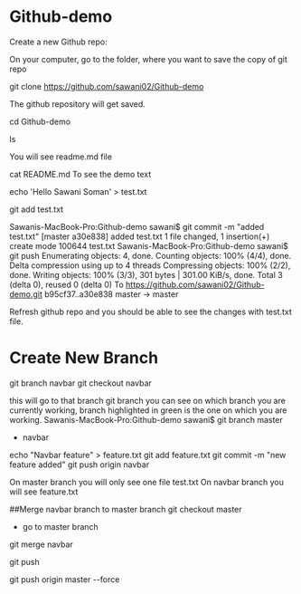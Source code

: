 # Github-demo

Create a new Github repo:

On your computer, go to the folder, where you want to save the copy of git repo

git clone https://github.com/sawani02/Github-demo

The github repository will get saved.

cd Github-demo

ls

You will see readme.md file

cat README.md
To see the demo text

echo 'Hello Sawani Soman' > test.txt

git add test.txt

Sawanis-MacBook-Pro:Github-demo sawani$ git commit -m "added test.txt"
[master a30e838] added test.txt
 1 file changed, 1 insertion(+)
 create mode 100644 test.txt
Sawanis-MacBook-Pro:Github-demo sawani$ git push
Enumerating objects: 4, done.
Counting objects: 100% (4/4), done.
Delta compression using up to 4 threads
Compressing objects: 100% (2/2), done.
Writing objects: 100% (3/3), 301 bytes | 301.00 KiB/s, done.
Total 3 (delta 0), reused 0 (delta 0)
To https://github.com/sawani02/Github-demo.git
   b95cf37..a30e838  master -> master
   
  Refresh github repo and you should be able to see the changes with test.txt file.
  
  # Create New Branch
  git branch navbar
  git checkout navbar  
  
  this will go to that branch
  git branch
  you can see on which branch you are currently working, branch highlighted in green is the one on which you are working.
  Sawanis-MacBook-Pro:Github-demo sawani$ git branch
  master
* navbar


echo "Navbar feature" > feature.txt
git add feature.txt
git commit -m "new feature added"
git push origin navbar

On master branch you will only see one file test.txt
On navbar branch you will see feature.txt

##Merge navbar branch to master branch
git checkout master

- go to master branch

git merge navbar

git push

git push origin master --force





